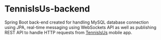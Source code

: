 # TennisIsUs-backend
Spring Boot back-end created for handling MySQL database connection using JPA, real-time messaging using WebSockets API as well as 
publishing REST API to handle HTTP requests from [TennisIsUs](https://github.com/trzaskom/TennisIsUs-frontend) mobile app.
